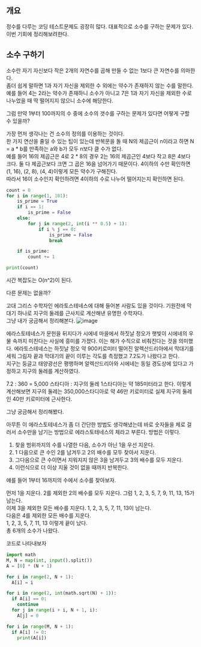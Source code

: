 ## 개요

정수를 다루는 코딩 테스트문제도 굉장히 많다. 대표적으로 소수를 구하는 문제가 있다.  
이번 기회에 정리해보려한다.

## 소수 구하기

소수란 자기 자신보다 작은 2개의 자연수를 곱해 만들 수 없는 1보다 큰 자연수를 의마한다.  
좀더 쉽게 말하면 1과 자기 자신을 제외한 수 외에는 약수가 존재하지 않는 수를 말한다.  
예를 들어 4는 2라는 약수가 존재하니 소수가 아니고 7은 1과 자기 자신을 제외한 수로 나누었을 때 딱 떨어지지 않으니 소수에 해당한다.

그럼 만약 1부터 100까지의 수 중에 소수의 갯수를 구하는 문제가 있다면 어떻게 구할 수 있을까?

가장 먼저 생각나는 건 소수의 정의를 이용하는 것이다.  
한 가지 연산을 줄일 수 있는 팁이 있는데 반복문을 돌 때 N의 제곱근이 n이라고 하면 N = a * b를 만족하는 a와 b가 모두 n보다 클 수가 없다.  
예를 들어 16의 제곱근은 4로 2 * 8의 경우 2는 16의 제곱근인 4보다 작고 8은 4보다 크다. 둘 다 제곱근보다 크면 그 곱은 16을 넘어가기 때문이다.
4이하의 수만 확인하면 (1, 16), (2, 8), (4, 4)이렇게 모든 약수가 구해진다.  
따라서 16이 소수인지 확인하려면 4이하의 수로 나누어 떨어지는지 확인하면 된다.

```python
count = 0
for i in range(1, 101):
    is_prime = True
    if i == 1:
        is_prime = False
    else:
        for j in range(2, int(i ** 0.5) + 1):
            if i % j == 0:
                is_prime = False
                break

    if is_prime:
        count += 1

print(count)
```
시간 복잡도는 O(n^2)이 된다.  

다른 문제는 없을까?

고대 그리스 수학자인 에라토스테네스에 대해 들어본 사람도 있을 것이다. 기원전에 막대기 하나로 지구의 둘레를 근사치로 계산해낸 유명한 수학자다.  
그냥 내가 궁금해서 정리해본다.
![image](https://github.com/user-attachments/assets/64b0aeb7-502d-4909-bac5-97e1cfbf2880)

에라스토테네스가 문헌을 뒤지다가 시에네 마을에서 하짓날 정오가 햇빛이 시에네의 우물 속까지 미친다는 사실에 흥미를 가졌다. 이는 해가 수직으로 비춰진다는 것을 의미했다. 에라토스테네스는 하짓날 정오 약 900키로미터 떨어진 알렉산드리아에서 막대기를 세워 그림자 끝과 막대기의 끝이 이루는 각도를 측정했고 7.2도가 나왔다고 한다.  
지구는 둥글고 태양광선은 평행하며 알렉산드리아와 시에네는 동일 경도상에 있다고 가정하고 지구의 둘레를 계산하였다.

7.2 : 360 = 5,000 스타디아 : 지구의 둘레
1스타디아는 약 185미터라고 한다. 이렇게 계산해보면 지구의 둘레는 350,000스타디아로 약 46만 키로미터로 실제 지구의 둘레인 40만 키로미터에 근사한다.

그냥 궁금해서 정리해봤다.

아무튼 이 에라스토테네스가 좀 더 간단한 방법도 생각해냈는데 바로 숫자들을 체로 걸러서 소수만을 남기는 방법으로 에라스토테네스의 체라고 부른다.
방법은 이렇다.

1. 찾을 범위까지의 수를 나열한 다음, 소수가 아닌 1을 우선 지운다.
2. 1 다음으로 큰 수인 2를 남겨두고 2의 배수를 모두 찾아서 지운다.
3. 그다음으로 큰 수이면서 지워지지 않은 3을 남겨두고 3의 배수를 모두 지운다.
4. 이런식으로 더 이상 지울 것이 없을 때까지 반복한다.

얘를 들어 1부터 16까지의 수에서 소수를 찾아보자.

먼저 1을 지운다. 2를 제외한 2의 배수를 모두 지운다.
그럼 1, 2, 3, 5, 7, 9, 11, 13, 15가 남는다.  
이제 3을 제외한 모든 배수를 지운다.
1, 2, 3, 5, 7, 11, 13이 남는다.  
다음은 4를 제외한 모든 배수를 지운다.  
1, 2, 3, 5, 7, 11, 13 이렇게 끝이 났다.  
총 6개의 소수가 나왔다.

코드로 나타내보자
```python
import math
M, N = map(int, input().split())
A = [0] * (N + 1)

for i in range(2, N + 1):
  A[i] = i

for i in range(2, int(math.sqrt(N) + 1)):
  if A[i] == 0:
    continue
  for j in range(i + i, N + 1, i):
    A[j] = 0 

for i in range(M, N + 1):
  if A[i] != 0:
    print(A[i])
```